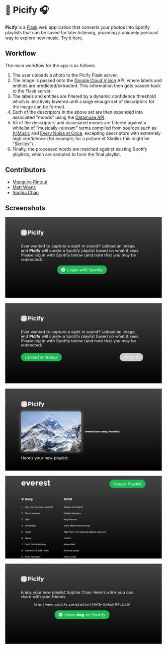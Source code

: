 # :city_sunset: Picify :headphones:

**Picify** is a [Flask](http://flask.pocoo.org) web application that converts your photos into Spotify playlists that can be saved for later listening, providing a uniquely personal way to explore new music. Try it [here](http://picify.net/).

## Workflow

The main workflow for the app is as follows:

1. The user uploads a photo to the Picify Flask server.
2. The image is passed onto the [Google Cloud Vision](https://cloud.google.com/vision/) API, where labels and entities  are predicted/extracted. This information then gets passed back to the Flask server.
3. The labels and entities are filtered by a dynamic confidence threshold which is iteratively lowered until a large enough set of descriptors for the image can be formed.
4. Each of the descriptors in the above set are then expanded into associated "moods" using the [Datamuse API](https://www.datamuse.com/api/).
5. All of the descriptors and associated moods are filtered against a whitelist of "musically-relevant" terms compiled from sources such as [AllMusic](https://www.allmusic.com/moods) and [Every Noise at Once](http://everynoise.com/genrewords.html), excepting descriptors with extremely high confidence (for example, for a picture of Skrillex this might be "Skrillex").
6. Finally, the processed words are matched against existing Spotify playlists, which are sampled to form the final playlist.

## Contributors
- [Macguire Rintoul](https://github.com/mrintoul)
- [Matt Wiens](https://github.com/mwiens91)
- [Sophia Chan](https://github.com/schan27)

## Screenshots
![Landing Page](./product/landing.png)

![Upload Page](./product/upload.png)

![Playlist-1](./product/playlist-1.png)

![Playlist-2](./product/playlist-2.png)

![Share](./product/share.png)
